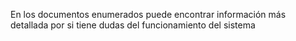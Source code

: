 En los documentos enumerados puede encontrar información más detallada por si tiene dudas del funcionamiento del sistema
